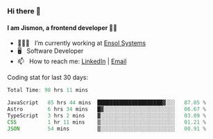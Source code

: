 ### Hi there 👋

#### I am Jismon, a frontend developer 👦🏻

- 🧑🏻‍💻   &nbsp; I’m currently working at <a href='https://www.ensolsystems.com/' target="_blank">Ensol Systems</a>
- 🖥   &nbsp; Software Developer
- 📫   &nbsp; How to reach me: <a href='https://www.linkedin.com/in/jismonthomas/'>LinkedIn</a> | <a href='mailto:hellojismonthomas@gmail.com'>Email</a>

Coding stat for last 30 days:
<!--START_SECTION:waka-->

```javascript
Total Time: 98 hrs 11 mins

JavaScript   85 hrs 44 mins  █████████████████████▓░░░   87.05 %
Astro        6 hrs 34 mins   █▓░░░░░░░░░░░░░░░░░░░░░░░   06.67 %
TypeScript   3 hrs 2 mins    ▓░░░░░░░░░░░░░░░░░░░░░░░░   03.09 %
CSS          1 hr 11 mins    ▒░░░░░░░░░░░░░░░░░░░░░░░░   01.21 %
JSON         54 mins         ▒░░░░░░░░░░░░░░░░░░░░░░░░   00.91 %
```

<!--END_SECTION:waka-->

<!--
**jismonthomas/jismonthomas** is a ✨ _special_ ✨ repository because its `README.md` (this file) appears on your GitHub profile.

Here are some ideas to get you started:

- 🔭 I’m currently working on ...
- 🌱 I’m currently learning ...
- 👯 I’m looking to collaborate on ...
- 🤔 I’m looking for help with ...
- 💬 Ask me about ...
- 📫 How to reach me: ...
- 😄 Pronouns: ...
- ⚡ Fun fact: ...
-->
